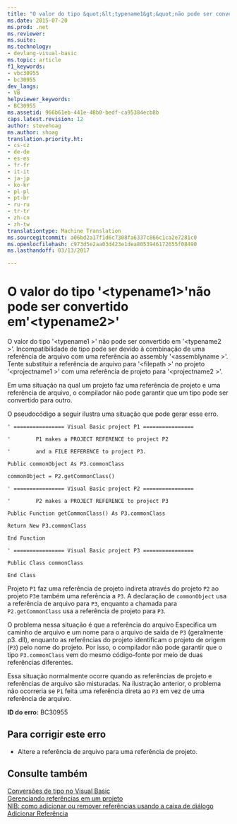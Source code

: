 ```yaml
---
title: "O valor do tipo &quot;&lt;typename1&gt;&quot;não pode ser convertido em&quot;&lt;typename2&gt;&quot; | Documentos do Microsoft"
ms.date: 2015-07-20
ms.prod: .net
ms.reviewer: 
ms.suite: 
ms.technology:
- devlang-visual-basic
ms.topic: article
f1_keywords:
- vbc30955
- bc30955
dev_langs:
- VB
helpviewer_keywords:
- BC30955
ms.assetid: 966b61eb-441e-48b0-bedf-ca95384ecb8b
caps.latest.revision: 12
author: stevehoag
ms.author: shoag
translation.priority.ht:
- cs-cz
- de-de
- es-es
- fr-fr
- it-it
- ja-jp
- ko-kr
- pl-pl
- pt-br
- ru-ru
- tr-tr
- zh-cn
- zh-tw
translationtype: Machine Translation
ms.sourcegitcommit: a06bd2a17f1d6c7308fa6337c866c1ca2e7281c0
ms.openlocfilehash: c973d5e2aa03d423e1dea8053946172655f08490
ms.lasthandoff: 03/13/2017

---
```

# <a name="value-of-type-39lttypename1gt39-cannot-be-converted-to-39lttypename2gt39"></a>O valor do tipo '&lt;typename1&gt;'não pode ser convertido em'&lt;typename2&gt;'
O valor do tipo '\<typename1 >' não pode ser convertido em '\<typename2 >'. Incompatibilidade de tipo pode ser devido à combinação de uma referência de arquivo com uma referência ao assembly '\<assemblyname >'. Tente substituir a referência de arquivo para '\<filepath >' no projeto '\<projectname1 >' com uma referência de projeto para '\<projectname2 >'.  
  
 Em uma situação na qual um projeto faz uma referência de projeto e uma referência de arquivo, o compilador não pode garantir que um tipo pode ser convertido para outro.  
  
 O pseudocódigo a seguir ilustra uma situação que pode gerar esse erro.  
  
 `' ================ Visual Basic project P1 ================`  
  
 `'        P1 makes a PROJECT REFERENCE to project P2`  
  
 `'        and a FILE REFERENCE to project P3.`  
  
 `Public commonObject As P3.commonClass`  
  
 `commonObject = P2.getCommonClass()`  
  
 `' ================ Visual Basic project P2 ================`  
  
 `'        P2 makes a PROJECT REFERENCE to project P3`  
  
 `Public Function getCommonClass() As P3.commonClass`  
  
 `Return New P3.commonClass`  
  
 `End Function`  
  
 `' ================ Visual Basic project P3 ================`  
  
 `Public Class commonClass`  
  
 `End Class`  
  
 Projeto `P1` faz uma referência de projeto indireta através do projeto `P2` ao projeto `P3`e também uma referência a `P3`. A declaração de `commonObject` usa a referência de arquivo para `P3`, enquanto a chamada para `P2.getCommonClass` usa a referência de projeto para `P3`.  
  
 O problema nessa situação é que a referência do arquivo Especifica um caminho de arquivo e um nome para o arquivo de saída de `P3` (geralmente p3. dll), enquanto as referências do projeto identificam o projeto de origem (`P3`) pelo nome do projeto. Por isso, o compilador não pode garantir que o tipo `P3.commonClass` vem do mesmo código-fonte por meio de duas referências diferentes.  
  
 Essa situação normalmente ocorre quando as referências de projeto e referências de arquivo são misturadas. Na ilustração anterior, o problema não ocorreria se `P1` feita uma referência direta ao `P3` em vez de uma referência de arquivo.  
  
 **ID do erro:** BC30955  
  
## <a name="to-correct-this-error"></a>Para corrigir este erro  
  
-   Altere a referência de arquivo para uma referência de projeto.  
  
## <a name="see-also"></a>Consulte também  
 [Conversões de tipo no Visual Basic](../../../visual-basic/programming-guide/language-features/data-types/type-conversions.md)   
 [Gerenciando referências em um projeto](https://docs.microsoft.com/visualstudio/ide/managing-references-in-a-project)   
 [NIB: como adicionar ou remover referências usando a caixa de diálogo Adicionar Referência](http://msdn.microsoft.com/en-us/3bd75d61-f00c-47c0-86a2-dd1f20e231c9)
